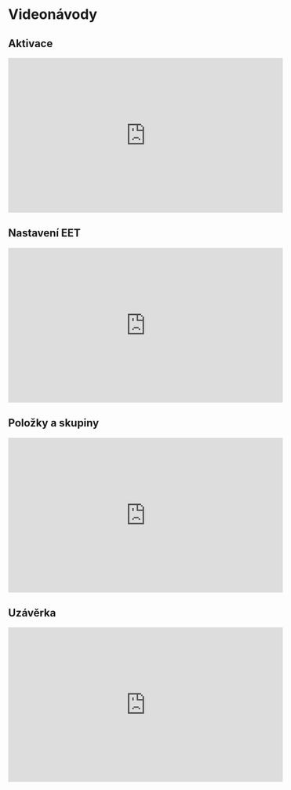 # Videonávody

## Aktivace
<iframe width="560" height="315" src="https://www.youtube.com/embed/spoKNMcCcyQ?list=PLQUda_wxVbKxEtGBsIgAVBDrwhnyErcmm" frameborder="0" allowfullscreen></iframe>

## Nastavení EET
<iframe width="560" height="315" src="https://www.youtube.com/embed/W4U36dozqoM" frameborder="0" allowfullscreen></iframe>

## Položky a skupiny
<iframe width="560" height="315" src="https://www.youtube.com/embed/p-r3i8YU7L0?list=PLQUda_wxVbKxEtGBsIgAVBDrwhnyErcmm" frameborder="0" allowfullscreen></iframe>

## Uzávěrka
<iframe width="560" height="315" src="https://www.youtube.com/embed/vt7i8nH0-_Q" frameborder="0" allowfullscreen></iframe>







